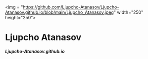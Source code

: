 <img = "https://github.com/Ljupcho-Atanasov/Ljupcho-Atanasov.github.io/blob/main/Ljupcho_Atanasov.jpeg" width="250" height="250"> 
# Ljupcho Atanasov
##### Ljupcho-Atanasov.github.io
